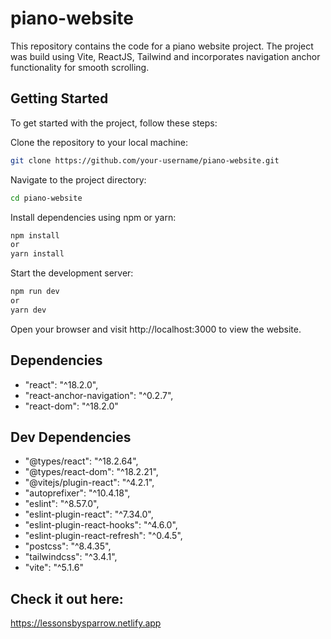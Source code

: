 # piano-website

This repository contains the code for a piano website project. The project was build using Vite, ReactJS, Tailwind and incorporates navigation anchor functionality for smooth scrolling.

## Getting Started
To get started with the project, follow these steps:

Clone the repository to your local machine:
```bash
git clone https://github.com/your-username/piano-website.git
```
Navigate to the project directory:
```bash
cd piano-website
```
Install dependencies using npm or yarn:
```bash
npm install
or
yarn install
```
Start the development server:
```bash
npm run dev
or
yarn dev
```
Open your browser and visit http://localhost:3000 to view the website.

 
## Dependencies
- "react": "^18.2.0",
- "react-anchor-navigation": "^0.2.7",
- "react-dom": "^18.2.0"

## Dev Dependencies
-    "@types/react": "^18.2.64",
-    "@types/react-dom": "^18.2.21",
-    "@vitejs/plugin-react": "^4.2.1",
-    "autoprefixer": "^10.4.18",
-    "eslint": "^8.57.0",
-    "eslint-plugin-react": "^7.34.0",
-    "eslint-plugin-react-hooks": "^4.6.0",
-    "eslint-plugin-react-refresh": "^0.4.5",
-    "postcss": "^8.4.35",
-    "tailwindcss": "^3.4.1",
-    "vite": "^5.1.6"


## Check it out here:
https://lessonsbysparrow.netlify.app
